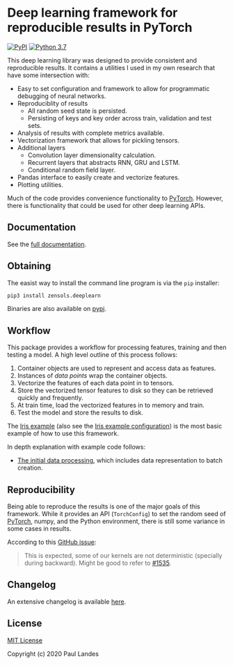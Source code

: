 # Deep learning framework for reproducible results in PyTorch

[![PyPI][pypi-badge]][pypi-link]
[![Python 3.7][python37-badge]][python37-link]

This deep learning library was designed to provide consistent and reproducible
results.  It contains a utilities I used in my own research that have some
intersection with:
* Easy to set configuration and framework to allow for programmatic debugging
  of neural networks.
* Reproduciblity of results
  * All random seed state is persisted.
  * Persisting of keys and key order across train, validation and test sets.
* Analysis of results with complete metrics available.
* Vectorization framework that allows for pickling tensors.
* Additional layers
  * Convolution layer dimensionality calculation.
  * Recurrent layers that abstracts RNN, GRU and LSTM.
  * Conditional random field layer.
* Pandas interface to easily create and vectorize features.
* Plotting utilities.


Much of the code provides convenience functionality to [PyTorch].  However,
there is functionality that could be used for other deep learning APIs.


## Documentation

See the [full documentation](https://plandes.github.io/deeplearn/index.html).


## Obtaining

The easist way to install the command line program is via the `pip` installer:
```bash
pip3 install zensols.deeplearn
```

Binaries are also available on [pypi].


## Workflow

This package provides a workflow for processing features, training and then
testing a model.  A high level outline of this process follows:
1. Container objects are used to represent and access data as features.
1. Instances of *data points* wrap the container objects.
1. Vectorize the features of each data point in to tensors.
1. Store the vectorized tensor features to disk so they can be retrieved
   quickly and frequently.
1. At train time, load the vectorized features in to memory and train.
1. Test the model and store the results to disk.

The [Iris example] (also see the [Iris example configuration]) is the most
basic example of how to use this framework.

In depth explanation with example code follows:
* [The initial data processing](#preprocess.md), which includes data
  representation to batch creation.


## Reproducibility

Being able to reproduce the results is one of the major goals of this
framework.  While it provides an API (`TorchConfig`) to set the random seed of
[PyTorch], numpy, and the Python environment, there is still some variance in
some cases in results.

According to this [GitHub issue](https://github.com/pytorch/pytorch/issues/18412):
> This is expected, some of our kernels are not deterministic (specially during backward).
> Might be good to refer to [#1535](https://github.com/pytorch/pytorch/issues/15359).


## Changelog

An extensive changelog is available [here](CHANGELOG.md).


## License

[MIT License](LICENSE.md)

Copyright (c) 2020 Paul Landes


<!-- links -->
[PyTorch]: https://pytorch.org

[pypi]: https://pypi.org/project/zensols.deeplearn/
[pypi-link]: https://pypi.python.org/pypi/zensols.deeplearn
[pypi-badge]: https://img.shields.io/pypi/v/zensols.deeplearn.svg
[python37-badge]: https://img.shields.io/badge/python-3.7-blue.svg
[python37-link]: https://www.python.org/downloads/release/python-370

[PyTorch]: https://pytorch.org

[Iris example]: https://github.com/plandes/deeplearn/blob/master/test/python/iris/model.py
[Iris example configuration]: https://github.com/plandes/deeplearn/blob/master/test-resources/iris
